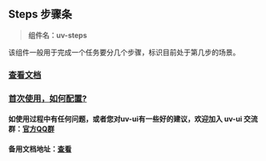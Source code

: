 ## Steps 步骤条

> **组件名：uv-steps**

该组件一般用于完成一个任务要分几个步骤，标识目前处于第几步的场景。

### [查看文档](https://www.uvui.cn/components/steps.html)

### <a href="https://www.uvui.cn/components/quickstart.html" target="_blank">首次使用，如何配置?</a>

#### 如使用过程中有任何问题，或者您对uv-ui有一些好的建议，欢迎加入 uv-ui 交流群：<a href="https://www.uvui.cn/components/addQQGroup.html" target="_blank">官方QQ群</a>

#### 备用文档地址：[查看](https://uvui.ppiyy.cn/components/steps.html)